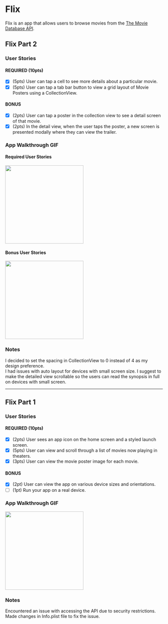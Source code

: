 # Flix

Flix is an app that allows users to browse movies from the [The Movie Database API](http://docs.themoviedb.apiary.io/#).

## Flix Part 2

### User Stories

#### REQUIRED (10pts)
- [x] (5pts) User can tap a cell to see more details about a particular movie.
- [x] (5pts) User can tap a tab bar button to view a grid layout of Movie Posters using a CollectionView.

#### BONUS
- [x] (2pts) User can tap a poster in the collection view to see a detail screen of that movie.
- [x] (2pts) In the detail view, when the user taps the poster, a new screen is presented modally where they can view the trailer.

### App Walkthrough GIF

#### Required User Stories
<img src="http://g.recordit.co/gXfdktTVHX.gif" width=250><br>
#### Bonus User Stories
<img src="http://g.recordit.co/QbiHKkWE0v.gif" width=250><br>

### Notes
I decided to set the spacing in CollectionView to 0 instead of 4 as my design preference.<br>
I had issues with auto layout for devices with small screen size. I suggest to make the detailed view scrollable so the users can read the synopsis in full on devices with small screen.

---

## Flix Part 1

### User Stories

#### REQUIRED (10pts)
- [x] (2pts) User sees an app icon on the home screen and a styled launch screen.
- [x] (5pts) User can view and scroll through a list of movies now playing in theaters.
- [x] (3pts) User can view the movie poster image for each movie.

#### BONUS
- [x] (2pt) User can view the app on various device sizes and orientations.
- [ ] (1pt) Run your app on a real device.

### App Walkthrough GIF

<img src="http://g.recordit.co/5OA0MNBxGv.gif" width=250><br>

### Notes
Encountered an issue with accessing the API due to security restrictions. Made changes in Info.plist file to fix the issue.
